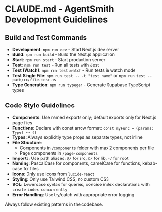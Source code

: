 # CLAUDE.md - AgentSmith Development Guidelines

## Build and Test Commands

- **Development**: `npm run dev` - Start Next.js dev server
- **Build**: `npm run build` - Build the Next.js application
- **Start**: `npm run start` - Start production server
- **Test**: `npm run test` - Run all tests with Jest
- **Test (Watch)**: `npm run test:watch` - Run tests in watch mode
- **Test Single File**: `npm run test -- -t "test name"` or `npm run test -- path/to/file.test.ts`
- **Type Generation**: `npm run typegen` - Generate Supabase TypeScript types

## Code Style Guidelines

- **Components**: Use named exports only; default exports only for Next.js page files
- **Functions**: Declare with const arrow format: `const myFunc = (params: Type) => {}`
- **Types**: Always explicitly type props as separate types, not inline
- **File Structure**:
  - Components in `/components` folder with max 2 components per file
  - Page components in `/page-components`
- **Imports**: Use path aliases: `@/` for src, `&/` for lib, `~/` for root
- **Naming**: PascalCase for components, camelCase for functions, kebab-case for files
- **Icons**: Only use icons from `lucide-react`
- **Styling**: Only use Tailwind CSS, no custom CSS
- **SQL**: Lowercase syntax for queries, concise index declarations with `create index concurrently`
- **Error Handling**: Use try/catch with appropriate error logging

Always follow existing patterns in the codebase.

